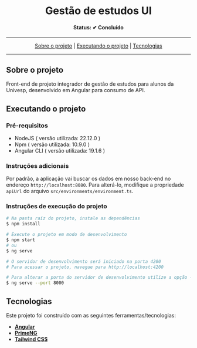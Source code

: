 <h1 align="center">
  Gestão de estudos UI
</h1>

<h4 align="center">Status: ✔ Concluído</h4>

---

<p align="center">
 <a href="#user-content-sobre-o-projeto">Sobre o projeto</a> |
 <a href="#user-content-executando-o-projeto">Executando o projeto</a> |
 <a href="#user-content-tecnologias">Tecnologias</a>
</p>

---

## **Sobre o projeto**

Front-end de projeto integrador de gestão de estudos para alunos da Univesp, desenvolvido em Angular para consumo de API.

## **Executando o projeto**

### Pré-requisitos

-   NodeJS ( versão utilizada: 22.12.0 )
-   Npm ( versão utilizada: 10.9.0 )
-   Angular CLI ( versão utilizada: 19.1.6 )

### Instruções adicionais

Por padrão, a aplicação vai buscar os dados em nosso back-end no endereço `http://localhost:8080`. Para alterá-lo, modifique a propriedade `apiUrl` do arquivo `src/environments/environment.ts`.

### Instruções de execução do projeto

```bash
# Na pasta raíz do projeto, instale as dependências
$ npm install

# Execute o projeto em modo de desenvolvimento
$ npm start
# ou
$ ng serve

# O servidor de desenvolvimento será iniciado na porta 4200
# Para acessar o projeto, navegue para http://localhost:4200

# Para alterar a porta do servidor de desenvolvimento utilize a opção --port seguida do número da porta
$ ng serve --port 8000
```

## **Tecnologias**

Este projeto foi construído com as seguintes ferramentas/tecnologias:

-   **[Angular](https://angular.io/)**
-   **[PrimeNG](https://www.primefaces.org/primeng/)**
-   **[Tailwind CSS](https://tailwindcss.com/)**
